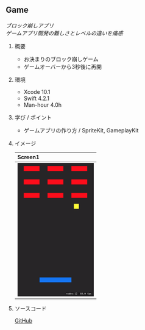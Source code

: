 ## Game

*ブロック崩しアプリ*  
*ゲームアプリ開発の難しさとレベルの違いを痛感*

1. 概要

    - お決まりのブロック崩しゲーム
    - ゲームオーバーから3秒後に再開

1. 環境

    - Xcode 10.1
    - Swift 4.2.1
    - Man-hour 4.0h

1. 学び / ポイント

    - ゲームアプリの作り方 / SpriteKit, GameplayKit

1. イメージ

    |                          Screen1                           |
    |------------------------------------------------------------|
    | <img width="200" alt="" src="./screenshot/screenshot.png"> |

1. ソースコード

    [GitHub](https://github.com/nsuhara/swift-Game.git)
